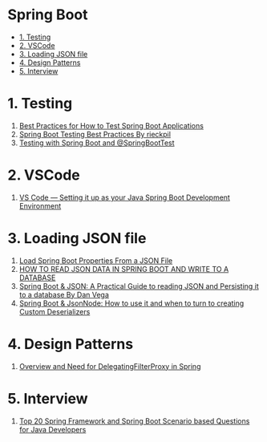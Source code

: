 <h1>Spring Boot</h1>
<!-- TOC -->

- [1. Testing](#1-testing)
- [2. VSCode](#2-vscode)
- [3. Loading JSON file](#3-loading-json-file)
- [4. Design Patterns](#4-design-patterns)
- [5. Interview](#5-interview)

<!-- /TOC -->

# 1. Testing

1. [Best Practices for How to Test Spring Boot Applications](https://tanzu.vmware.com/developer/guides/spring-boot-testing/)
2. [Spring Boot Testing Best Practices By rieckpil](https://rieckpil.de/spring-boot-testing-best-practices/)
3. [Testing with Spring Boot and @SpringBootTest](https://reflectoring.io/spring-boot-test/)

# 2. VSCode

1. [VS Code — Setting it up as your Java Spring Boot Development Environment](https://medium.com/dev-genius/vs-code-setting-it-up-as-your-java-spring-boot-development-environment-6464d86dc3f0)

# 3. Loading JSON file

1. [Load Spring Boot Properties From a JSON File](https://www.baeldung.com/spring-boot-json-properties)
1. [HOW TO READ JSON DATA IN SPRING BOOT AND WRITE TO A DATABASE](https://www.danvega.dev/blog/2017/07/05/read-json-data-spring-boot-write-database/)
1. [Spring Boot & JSON: A Practical Guide to reading JSON and Persisting it to a database By Dan Vega ](https://www.youtube.com/watch?v=EumLbf8WjnY)
1. [Spring Boot & JsonNode: How to use it and when to turn to creating Custom Deserializers](https://www.youtube.com/watch?v=cw0TfpcUkao)

# 4. Design Patterns

1. [Overview and Need for DelegatingFilterProxy in Spring](https://www.baeldung.com/spring-delegating-filter-proxy)

# 5. Interview

1. [Top 20 Spring Framework and Spring Boot Scenario based Questions for Java Developers](https://medium.com/javarevisited/top-20-spring-framework-and-spring-boot-scenario-based-questions-for-java-developers-d84c440864bf)